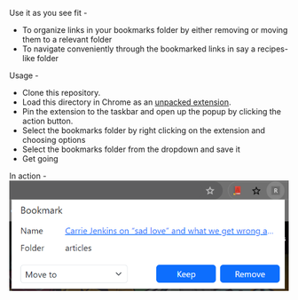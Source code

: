 Use it as you see fit - 
* To organize links in your bookmarks folder by either removing or moving them to a relevant folder
* To navigate conveniently through the bookmarked links in say a recipes-like folder

Usage -
* Clone this repository.
* Load this directory in Chrome as an [unpacked extension](https://developer.chrome.com/docs/extensions/get-started/tutorial/hello-world#load-unpacked).
* Pin the extension to the taskbar and open up the popup by clicking the action button.
* Select the bookmarks folder by right clicking on the extension and choosing options
* Select the bookmarks folder from the dropdown and save it
* Get going

In action -
![alt text](addin.png)